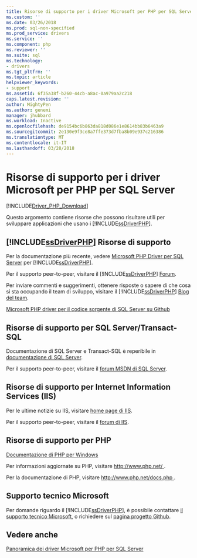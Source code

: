 ```yaml
---
title: Risorse di supporto per i driver Microsoft per PHP per SQL Server | Documenti Microsoft
ms.custom: ''
ms.date: 03/26/2018
ms.prod: sql-non-specified
ms.prod_service: drivers
ms.service: ''
ms.component: php
ms.reviewer: ''
ms.suite: sql
ms.technology:
- drivers
ms.tgt_pltfrm: ''
ms.topic: article
helpviewer_keywords:
- support
ms.assetid: 6f35a38f-b260-44cb-a8ac-0a979aa2c218
caps.latest.revision: ''
author: MightyPen
ms.author: genemi
manager: jhubbard
ms.workload: Inactive
ms.openlocfilehash: de9154bc6b863da818d086e1e8614bb83b6463a9
ms.sourcegitcommit: 2e130e9f3ce8a7ffe373d7fba8b09e937c216386
ms.translationtype: MT
ms.contentlocale: it-IT
ms.lasthandoff: 03/28/2018
---
```

# <a name="support-resources-for-the-microsoft-drivers-for-php-for-sql-server"></a>Risorse di supporto per i driver Microsoft per PHP per SQL Server
[!INCLUDE[Driver_PHP_Download](../../includes/driver_php_download.md)]

Questo argomento contiene risorse che possono risultare utili per sviluppare applicazioni che usano i [!INCLUDE[ssDriverPHP](../../includes/ssdriverphp_md.md)].  
  
## <a name="includessdriverphpincludesssdriverphpmdmd-support-resources"></a>[!INCLUDE[ssDriverPHP](../../includes/ssdriverphp_md.md)] Risorse di supporto  
Per la documentazione più recente, vedere [Microsoft PHP Driver per SQL Server](../../connect/php/microsoft-php-driver-for-sql-server.md) per [!INCLUDE[ssDriverPHP](../../includes/ssdriverphp_md.md)].  
  
Per il supporto peer-to-peer, visitare il [!INCLUDE[ssDriverPHP](../../includes/ssdriverphp_md.md)] [Forum](https://social.msdn.microsoft.com/Forums/sqlserver/home?forum=sqldriverforphp).  
  
Per inviare commenti e suggerimenti, ottenere risposte o sapere di che cosa si sta occupando il team di sviluppo, visitare il [!INCLUDE[ssDriverPHP](../../includes/ssdriverphp_md.md)] [Blog del team](https://blogs.msdn.microsoft.com/sqlphp/).  
  
[Microsoft PHP driver per il codice sorgente di SQL Server su Github](https://github.com/Microsoft/msphpsql)  
  
## <a name="sql-servertransact-sql-support-resources"></a>Risorse di supporto per SQL Server/Transact-SQL  
Documentazione di SQL Server e Transact-SQL è reperibile in [documentazione di SQL Server](../../sql-server/sql-server-technical-documentation.md).  
  
Per il supporto peer-to-peer, visitare il [forum MSDN di SQL Server](https://social.msdn.microsoft.com/Forums/sqlserver/home).  
  
## <a name="internet-information-services-iis-support-resources"></a>Risorse di supporto per Internet Information Services (IIS)  
Per le ultime notizie su IIS, visitare [home page di IIS](https://www.iis.net/).  
  
Per il supporto peer-to-peer, visitare il [forum di IIS](https://forums.iis.net/).  
  
## <a name="php-support-resources"></a>Risorse di supporto per PHP  
[Documentazione di PHP per Windows](http://windows.php.net/)  
  
Per informazioni aggiornate su PHP, visitare [ http://www.php.net/ ](http://www.php.net).  
  
Per la documentazione di PHP, visitare [ http://www.php.net/docs.php ](http://www.php.net/docs.php).  
  
## <a name="microsoft-customer-support"></a>Supporto tecnico Microsoft  
Per domande riguardo il [!INCLUDE[ssDriverPHP](../../includes/ssdriverphp_md.md)], è possibile contattare [il supporto tecnico Microsoft](https://support.microsoft.com/contactus/), o richiedere sul [pagina progetto Github](https://github.com/Microsoft/msphpsql/issues).  
  
## <a name="see-also"></a>Vedere anche  
[Panoramica dei driver Microsoft per PHP per SQL Server](../../connect/php/overview-of-the-php-sql-driver.md)
  
